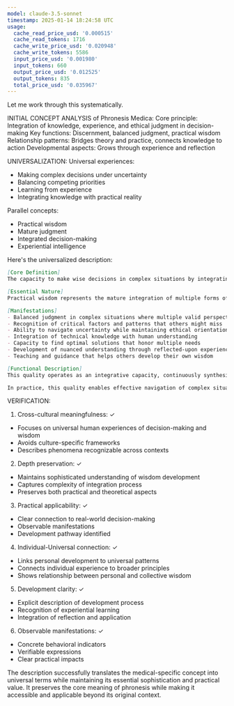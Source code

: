 ```yaml
---
model: claude-3.5-sonnet
timestamp: 2025-01-14 18:24:58 UTC
usage:
  cache_read_price_usd: '0.000515'
  cache_read_tokens: 1716
  cache_write_price_usd: '0.020948'
  cache_write_tokens: 5586
  input_price_usd: '0.001980'
  input_tokens: 660
  output_price_usd: '0.012525'
  output_tokens: 835
  total_price_usd: '0.035967'
---
```


Let me work through this systematically.

INITIAL CONCEPT ANALYSIS of Phronesis Medica:
Core principle: Integration of knowledge, experience, and ethical judgment in decision-making
Key functions: Discernment, balanced judgment, practical wisdom
Relationship patterns: Bridges theory and practice, connects knowledge to action
Developmental aspects: Grows through experience and reflection

UNIVERSALIZATION:
Universal experiences:
- Making complex decisions under uncertainty
- Balancing competing priorities
- Learning from experience
- Integrating knowledge with practical reality

Parallel concepts:
- Practical wisdom
- Mature judgment
- Integrated decision-making
- Experiential intelligence

Here's the universalized description:

```markdown
[Core Definition]
The capacity to make wise decisions in complex situations by integrating knowledge, experience, and ethical understanding. It manifests as the ability to discern the best course of action when faced with competing priorities, incomplete information, and significant consequences, while maintaining alignment with both practical needs and deeper principles.

[Essential Nature]
Practical wisdom represents the mature integration of multiple forms of intelligence: theoretical understanding, experiential knowledge, ethical awareness, and situational discernment. It goes beyond the simple application of rules or accumulated knowledge, emerging instead as a dynamic capacity to perceive, interpret, and respond to the unique aspects of each situation while maintaining connection to universal principles. This quality develops through the conscious integration of experience with reflection, combining the lessons of past experiences with present awareness and future considerations.

[Manifestations]
- Balanced judgment in complex situations where multiple valid perspectives exist
- Recognition of critical factors and patterns that others might miss
- Ability to navigate uncertainty while maintaining ethical orientation
- Integration of technical knowledge with human understanding
- Capacity to find optimal solutions that honor multiple needs
- Development of nuanced understanding through reflected-upon experience
- Teaching and guidance that helps others develop their own wisdom

[Functional Description]
This quality operates as an integrative capacity, continuously synthesizing multiple streams of information and understanding into coherent action. It draws upon stored experience patterns while remaining open to the unique aspects of each situation, enabling responses that are both principled and practical. The development of this wisdom involves a spiral of experience, reflection, integration, and application, gradually building a deeper reservoir of understanding.

In practice, this quality enables effective navigation of complex situations where cookbook solutions don't apply. It manifests as the ability to quickly grasp the essential nature of situations, identify key factors and relationships, and craft responses that address both immediate needs and longer-term implications. This wisdom becomes particularly vital in high-stakes situations where multiple legitimate considerations must be balanced and where actions have significant consequences.
```

VERIFICATION:
1. Cross-cultural meaningfulness: ✓ 
- Focuses on universal human experiences of decision-making and wisdom
- Avoids culture-specific frameworks
- Describes phenomena recognizable across contexts

2. Depth preservation: ✓
- Maintains sophisticated understanding of wisdom development
- Captures complexity of integration process
- Preserves both practical and theoretical aspects

3. Practical applicability: ✓
- Clear connection to real-world decision-making
- Observable manifestations
- Development pathway identified

4. Individual-Universal connection: ✓
- Links personal development to universal patterns
- Connects individual experience to broader principles
- Shows relationship between personal and collective wisdom

5. Development clarity: ✓
- Explicit description of development process
- Recognition of experiential learning
- Integration of reflection and application

6. Observable manifestations: ✓
- Concrete behavioral indicators
- Verifiable expressions
- Clear practical impacts

The description successfully translates the medical-specific concept into universal terms while maintaining its essential sophistication and practical value. It preserves the core meaning of phronesis while making it accessible and applicable beyond its original context.